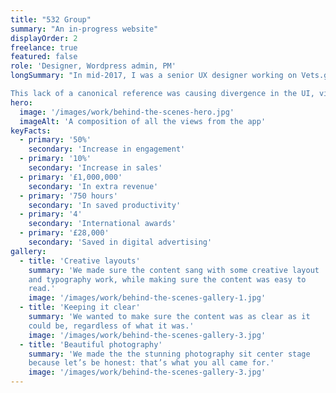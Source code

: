 ```yaml
---
title: "532 Group"
summary: "An in-progress website"
displayOrder: 2
freelance: true
featured: false
role: 'Designer, Wordpress admin, PM'
longSummary: "In mid-2017, I was a senior UX designer working on Vets.gov (now rolled into VA.gov) with the Digital Service at VA. The team had a very efficient workflow: daily releases to production, a distributed and collaborative development workflow, and a robust research and design team. What it didn't have was a single source of truth for any of the UI elements, either from a visual or a code perspective.

This lack of a canonical reference was causing divergence in the UI, visually, and in the codebase. The visual quirks were such that nobody could really point at Vets.gov and say that it looked wrong, and everything worked well, but the inconsistencies were rapidly building to the point where the growing design team was beginning to struggle to stay in step with one another. From a development standpoint, multiple versions of the same patterns were making it tough to continue rapidly development and steady maintenance of core product features."
hero:
  image: '/images/work/behind-the-scenes-hero.jpg'
  imageAlt: 'A composition of all the views from the app'
keyFacts:
  - primary: '50%'
    secondary: 'Increase in engagement'
  - primary: '10%'
    secondary: 'Increase in sales'
  - primary: '£1,000,000'
    secondary: 'In extra revenue'
  - primary: '750 hours'
    secondary: 'In saved productivity'
  - primary: '4'
    secondary: 'International awards'
  - primary: '£28,000'
    secondary: 'Saved in digital advertising'
gallery:
  - title: 'Creative layouts'
    summary: 'We made sure the content sang with some creative layout
    and typography work, while making sure the content was easy to
    read.'
    image: '/images/work/behind-the-scenes-gallery-1.jpg'
  - title: 'Keeping it clear'
    summary: 'We wanted to make sure the content was as clear as it
    could be, regardless of what it was.'
    image: '/images/work/behind-the-scenes-gallery-3.jpg'
  - title: 'Beautiful photography'
    summary: 'We made the the stunning photography sit center stage
    because let’s be honest: that’s what you all came for.'
    image: '/images/work/behind-the-scenes-gallery-3.jpg'
---
```

